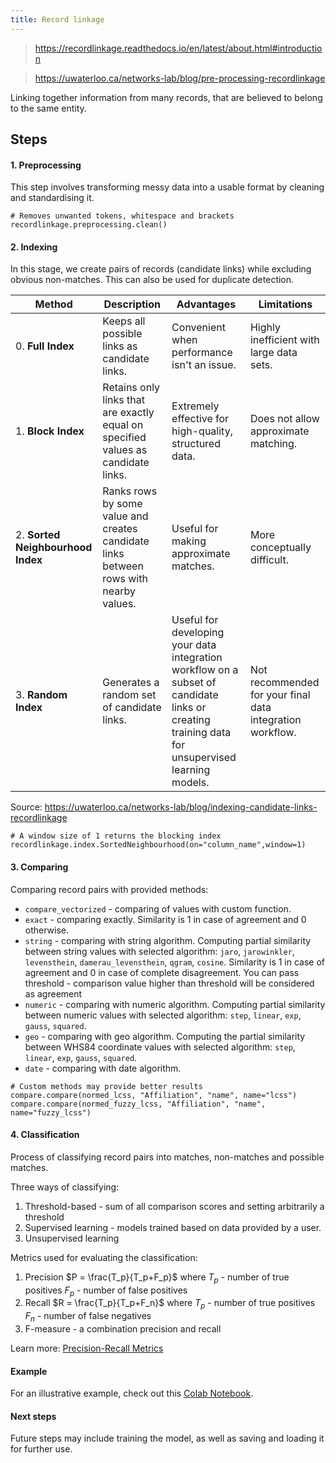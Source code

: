 ```yaml
---
title: Record linkage
---
```


>https://recordlinkage.readthedocs.io/en/latest/about.html#introduction

>https://uwaterloo.ca/networks-lab/blog/pre-processing-recordlinkage

Linking together information from many records, that are believed to belong to the same entity.

## Steps
#### 1. Preprocessing

This step involves transforming messy data into a usable format by cleaning and standardising it.

```
# Removes unwanted tokens, whitespace and brackets
recordlinkage.preprocessing.clean()
```

#### 2. Indexing

In this stage, we create pairs of records (candidate links) while excluding obvious non-matches. This can also be used for duplicate detection.


|Method|Description|Advantages|Limitations|
|---|---|---|---|
|0. **Full Index**|Keeps all possible links as candidate links.|Convenient when performance isn't an issue.|Highly inefficient with large data sets.|
|1. **Block Index**|Retains only links that are exactly equal on specified values as candidate links.|Extremely effective for high-quality, structured data.|Does not allow approximate matching.|
|2. **Sorted Neighbourhood Index**|Ranks rows by some value and creates candidate links between rows with nearby values.|Useful for making approximate matches.|More conceptually difficult.|
|3. **Random Index**|Generates a random set of candidate links.|Useful for developing your data integration workflow on a subset of candidate links or creating training data for unsupervised learning models.|Not recommended for your final data integration workflow.|

Source: https://uwaterloo.ca/networks-lab/blog/indexing-candidate-links-recordlinkage

```
# A window size of 1 returns the blocking index
recordlinkage.index.SortedNeighbourhood(on="column_name",window=1)
```

#### 3. Comparing

Comparing record pairs with provided methods:
- `compare_vectorized` - comparing of values with custom function.
- `exact` - comparing exactly. Similarity is 1 in case of agreement and 0 otherwise.
- `string` - comparing with string algorithm. Computing partial similarity between string values with selected algorithm: `jaro`, `jarowinkler`, `levensthein`, `damerau_levensthein`, `qgram`, `cosine`. Similarity is 1 in case of agreement and 0 in case of complete disagreement. You can pass threshold - comparison value higher than threshold will be considered as agreement
- `numeric` - comparing with numeric algorithm. Computing partial similarity between numeric values with selected algorithm: `step`, `linear`, `exp`, `gauss`, `squared`.
- `geo` - comparing with geo algorithm. Computing the partial similarity between WHS84 coordinate values with selected algorithm: `step`, `linear`, `exp`, `gauss`, `squared`.
- `date` - comparing with date algorithm.

```
# Custom methods may provide better results
compare.compare(normed_lcss, "Affiliation", "name", name="lcss")   compare.compare(normed_fuzzy_lcss, "Affiliation", "name", name="fuzzy_lcss")
```

#### 4. Classification
Process of classifying record pairs into matches, non-matches and possible matches. 

Three ways of classifying:
1. Threshold-based - sum of all comparison scores and setting arbitrarily a threshold
2. Supervised learning - models trained based on data provided by a user.
3. Unsupervised learning

Metrics used for evaluating the classification:
1. Precision
	$P = \frac{T_p}{T_p+F_p}$
 where 
 $T_p$ - number of true positives
 $F_p$ - number of false positives
1. Recall 
	$R = \frac{T_p}{T_p+F_n}$
 where 
 $T_p$ - number of true positives
 $F_n$ - number of false negatives
3. F-measure - a combination precision and recall

 Learn more: [Precision-Recall Metrics](https://mlu-explain.github.io/precision-recall/)

#### Example

For an illustrative example, check out this [Colab Notebook](https://colab.research.google.com/drive/10Cena0BuzNw-LwmoDlmkwBx1jXmq2yua?usp=sharing).

#### Next steps

Future steps may include training the model, as well as saving and loading it for further use.